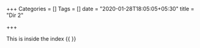 +++
Categories = []
Tags = []
date = "2020-01-28T18:05:05+05:30"
title = "Dir 2"

+++

This is inside the index {{ <changeText /> }}